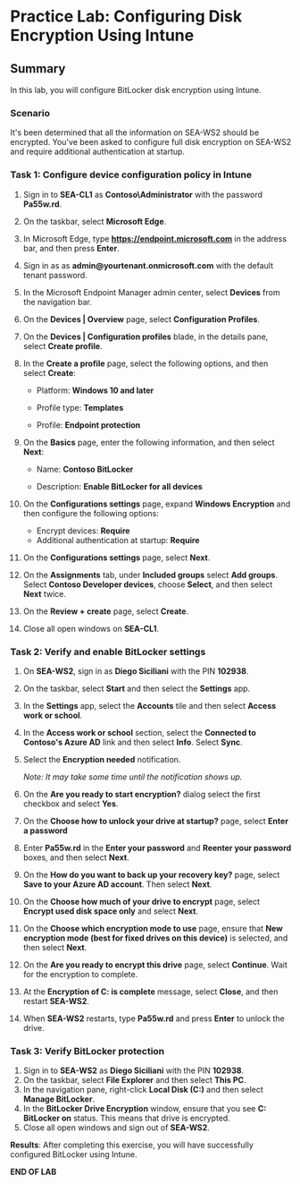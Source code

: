 # Practice Lab: Configuring Disk Encryption Using Intune

## Summary

In this lab, you will configure BitLocker disk encryption using Intune.

### Scenario

It's been determined that all the information on SEA-WS2 should be encrypted. You've been asked to configure full disk encryption on SEA-WS2 and require additional authentication at startup.

### Task 1: Configure device configuration policy in Intune

1.  Sign in to **SEA-CL1** as **Contoso\\Administrator** with the password **Pa55w.rd**. 
2.  On the taskbar, select **Microsoft Edge**.
3.  In Microsoft Edge, type **https://endpoint.microsoft.com** in the  address bar, and then press **Enter**. 
4.  Sign in as as **admin\@yourtenant.onmicrosoft.com** with the default tenant password.
5.  In the Microsoft Endpoint Manager admin center, select **Devices** from the navigation bar.
6.  On the **Devices | Overview** page, select **Configuration Profiles**.
7.  On the **Devices | Configuration profiles** blade, in the details pane, select **Create profile**.
8.  In the **Create a profile** page, select the following options, and then select **Create**:

    -   Platform: **Windows 10 and later**

    -   Profile type: **Templates**

    -   Profile: **Endpoint protection**
9.  On the **Basics** page, enter the following information, and then select **Next**:

    -   Name: **Contoso BitLocker**

    -   Description: **Enable BitLocker for all devices**
10.  On the **Configurations settings** page, expand **Windows Encryption** and then configure the following options:

     - Encrypt devices: **Require**
     - Additional authentication at startup: **Require**
11.  On the **Configurations settings** page, select **Next**.
12.  On the **Assignments** tab, under **Included groups** select **Add groups**.  Select **Contoso Developer devices**, choose **Select**, and then select **Next** twice.
13.  On the **Review + create** page, select **Create**.
14.  Close all open windows on **SEA-CL1**.

### Task 2: Verify and enable BitLocker settings

1.  On **SEA-WS2**, sign in as **Diego Siciliani** with the PIN **102938**.
    
2. On the taskbar, select **Start** and then select the **Settings** app.

3. In the **Settings** app, select the **Accounts** tile and then select **Access work or school**.

4. In the **Access work or school** section, select the **Connected to Contoso's Azure AD** link and then select **Info**. Select **Sync**.

5. Select the **Encryption needed** notification.

   _Note: It may take some time until the notification shows up._

6. On the **Are you ready to start encryption?** dialog select the first checkbox and select **Yes**.

7. On the **Choose how to unlock your drive at startup?** page, select **Enter a password**

8. Enter **Pa55w.rd** in the **Enter your password** and **Reenter your password** boxes, and then select **Next**.

9. On the **How do you want to back up your recovery key?** page, select **Save to your Azure AD account**. Then select **Next**.
   
10. On the **Choose how much of your drive to encrypt** page, select **Encrypt used disk space only** and select **Next**.
    
11. On the **Choose which encryption mode to use** page, ensure that **New encryption mode (best for fixed drives on this device)** is selected, and then select **Next**.
    
12. On the **Are you ready to encrypt this drive** page, select **Continue**. Wait for the encryption to complete.

13. At the **Encryption of C: is complete** message, select **Close**, and then restart **SEA-WS2**.

14. When **SEA-WS2** restarts, type **Pa55w.rd** and press **Enter** to unlock the drive.

### Task 3: Verify BitLocker protection

1.  Sign in to **SEA-WS2** as **Diego Siciliani** with the PIN **102938**.
2.  On the taskbar, select **File Explorer** and then select **This PC**.
3.  In the navigation pane, right-click **Local Disk (C:)** and then select **Manage BitLocker**.
4.  In the **BitLocker Drive Encryption** window, ensure that you see **C: BitLocker on** status. This means that drive is encrypted. 
5.  Close all open windows and sign out of **SEA-WS2**.

**Results**: After completing this exercise, you will have successfully configured BitLocker using Intune.

**END OF LAB**